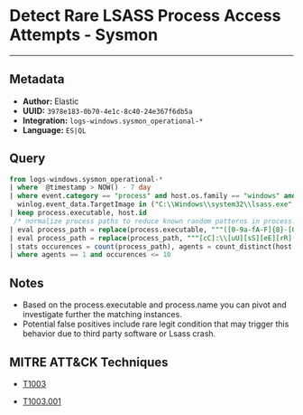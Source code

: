 # Detect Rare LSASS Process Access Attempts - Sysmon

---

## Metadata

- **Author:** Elastic
- **UUID:** `3978e183-0b70-4e1c-8c40-24e367f6db5a`
- **Integration:** `logs-windows.sysmon_operational-*`
- **Language:** `ES|QL`

## Query

```sql
from logs-windows.sysmon_operational-*
| where  @timestamp > NOW() - 7 day
| where event.category == "process" and host.os.family == "windows" and event.action == "ProcessAccess" and
  winlog.event_data.TargetImage in ("C:\\Windows\\system32\\lsass.exe", "c:\\Windows\\system32\\lsass.exe", "c:\\Windows\\System32\\lsass.exe")
| keep process.executable, host.id
 /* normalize process paths to reduce known random patterns in process.executable */
| eval process_path = replace(process.executable, """([0-9a-fA-F]{8}-[0-9a-fA-F]{4}-[0-9a-fA-F]{4}-[0-9a-fA-F]{4}-[0-9a-fA-F]{12}|ns[a-z][A-Z0-9]{3,4}\.tmp|DX[A-Z0-9]{3,4}\.tmp|7z[A-Z0-9]{3,5}\.tmp|[0-9\.\-\_]{3,})""", "")
| eval process_path = replace(process_path, """[cC]:\\[uU][sS][eE][rR][sS]\\[a-zA-Z0-9\.\-\_\$~]+\\""", "C:\\\\users\\\\user\\\\")
| stats occurences = count(process_path), agents = count_distinct(host.id) by process_path
| where agents == 1 and occurences <= 10
```

## Notes

- Based on the process.executable and process.name you can pivot and investigate further the matching instances.
- Potential false positives include rare legit condition that may trigger this behavior due to third party software or Lsass crash.
## MITRE ATT&CK Techniques

- [T1003](https://attack.mitre.org/techniques//T1003)

- [T1003.001](https://attack.mitre.org/techniques//T1003/001)
